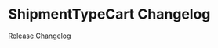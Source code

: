 # ShipmentTypeCart Changelog

[Release Changelog](https://github.com/spryker/shipment-type-cart/releases)
